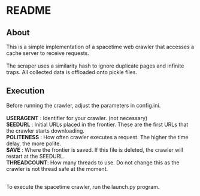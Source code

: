 # README


## About

This is a simple implementation of a spacetime web crawler
that accesses a cache server to receive requests.
<br><br>
The scraper uses a similarity hash to ignore duplicate pages 
and infinite traps. All collected data is offloaded onto 
pickle files.

## Execution

Before running the crawler, adjust the parameters in config.ini. <br><br>
**USERAGENT**  : Identifier for your crawler. (not necessary) <br>
**SEEDURL**    : Initial URLs placed in the frontier. These are the first URLs that the crawler starts downloading. <br>
**POLITENESS** : How often crawler executes a request. The higher the time delay, the more polite. <br>
**SAVE**       : Where the frontier is saved. If this file is deleted, the crawler will restart at the SEEDURL. <br>
**THREADCOUNT**: How many threads to use. Do not change this as the crawler is not thread safe at the moment.
<br><br>

To execute the spacetime crawler, run the launch.py program.
